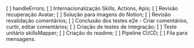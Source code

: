 [ ] handleErrors;
[ ] Internacionalização Skills, Actions, Apis;
[ ] Revisão recuperação Avatar;
[ ] Solução para imagens do Notion;
[ ] Revisão revalidação comentários;
[ ] Conclusão dos testes e2e - Criar comentários, curtir, editar comentários;
[ ] Criação de testes de integração;
[ ] Teste unitário skillsMapper;
[ ] Criação do readme;
[ ] Pipeline CI/CD;
[ ] Fila para mensagens.
